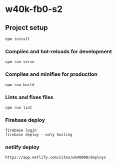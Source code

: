 # w40k-fb0-s2

## Project setup
```
npm install
```

### Compiles and hot-reloads for development
```
npm run serve
```

### Compiles and minifies for production
```
npm run build
```

### Lints and fixes files
```
npm run lint
```

### Firebase deploy 
```
firebase login
firebase deploy --only hosting
```

### netlify deploy 
```
https://app.netlify.com/sites/wh40000/deploys
```